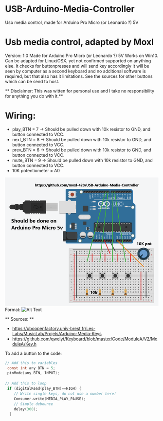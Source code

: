 # USB-Arduino-Media-Controller
Usb media control, made for Arduino Pro Micro (or Leonardo ?) 5V




 # Usb media control, adapted by Moxl
 Version: 1.0
 Made for Arduino Pro Micro (or Leonardo ?) 5V
 Works on Win10. Can be adapted for Linux/OSX, yet not confirmed supported on anything else.
 It checks for buttonpresses and will send key accordingly 
 It will be seen by computer as a second keyboard and no additional software is required, but that also has it limitations.
 See the sources for other buttons which can be send to host.

** Disclaimer: This was witten for personal use and I take no responsibility for anything you do with it.**
# Wiring:
* play_BTN = 7 -> Should be pulled down with 10k resistor to GND, and button connected to VCC.
* next_BTN = 8 -> Should be pulled down with 10k resistor to GND, and button connected to VCC.
* prev_BTN = 6 -> Should be pulled down with 10k resistor to GND, and button connected to VCC.
* mute_BTN = 9 -> Should be pulled down with 10k resistor to GND, and button connected to VCC.
* 10K potentiometer = A0

![Wiring](/wiring.png)
Format: ![Alt Text](url)



** Sources: ** 
* https://uboopenfactory.univ-brest.fr/Les-Labs/MusicLab/Projets/Arduino-Media-Keys
* https://github.com/qwelyt/Keyboard/blob/master/Code/ModuleA/V2/ModuleA/Key.h


 To add a button to the code:
```C
// Add this to variables
 const int any_BTN = 5;
 pinMode(any_BTN, INPUT);

// Add this to loop
 if (digitalRead(play_BTN)==HIGH) {
    // Write single keys, do not use a number here!
    Consumer.write(MEDIA_PLAY_PAUSE);
    // Simple debounce
    delay(300);
  }
```

